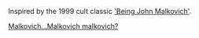 Inspired by the 1999 cult classic ['Being John Malkovich'](https://en.wikipedia.org/wiki/Being_John_Malkovich). 

[Malkovich...Malkovich malkovich?](https://www.youtube.com/watch?v=Q6Fuxkinhug)